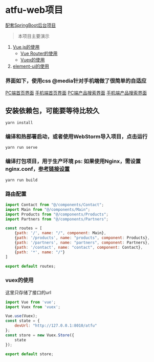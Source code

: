 # atfu-web项目
[配套SpringBoot后台项目](https://github.com/HYUANT/atfu-service)

> 本项目主要演示

1. [Vue.js的使用](https://vuejs.org/)
    - [Vue Router的使用](https://router.vuejs.org/zh/)
    - [Vuex的使用](https://vuex.vuejs.org/zh/)
2. [element-ui的使用](https://element.eleme.cn/#/)

### 界面如下，使用css @media针对手机端做了很简单的自适应
[PC端首页界面](https://github.com/HYUANT/atfu-web/tree/master/doc/index.png)
[手机端首页界面](https://github.com/HYUANT/atfu-web/tree/master/doc/phone_index.png)
[PC端产品搜索界面](https://github.com/HYUANT/atfu-web/tree/master/doc/products_search.png)
[手机端产品搜索界面](https://github.com/HYUANT/atfu-web/tree/master/doc/phone_products_search.png)

## 安装依赖包，可能要等待比较久
```
yarn install
```

### 编译和热部署启动，或者使用WebStorm导入项目，点击运行
```
yarn run serve
```

### 编译打包项目，用于生产环境 ps: 如果使用Nginx，需设置nginx.conf，[参考链接设置](https://router.vuejs.org/zh/guide/essentials/history-mode.html#%E5%90%8E%E7%AB%AF%E9%85%8D%E7%BD%AE%E4%BE%8B%E5%AD%90)
```
yarn run build
```

### 路由配置
```js
import Contact from "@/components/Contact";
import Main from "@/components/Main";
import Products from "@/components/Products";
import Partners from "@/components/Partners";

const routes = [
    {path: '/', name: "/", component: Main},
    {path: '/products', name: "products", component: Products},
    {path: '/partners', name: "partners", component: Partners},
    {path: '/contact', name: "contact", component: Contact},
    {path: '*', name: "/"}
]

export default routes;
```

### vuex的使用
这里只存储了接口的url
```js
import Vue from 'vue';
import Vuex from 'vuex';

Vue.use(Vuex);
const state = {
    devUrl: "http://127.0.0.1:8010/atfu"
};
const store = new Vuex.Store({
    state
});

export default store;
```